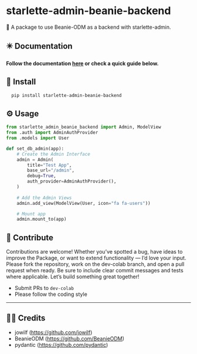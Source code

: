 # starlette-admin-beanie-backend

🧪 A package to use Beanie-ODM as a backend with starlette-admin.

## ✴️ Documentation
**Follow the documentation [here](https://arnabJ.github.io/starlette-admin-beanie-backend) or check a quick guide below.**

## 🔧 Install
```bash
  pip install starlette-admin-beanie-backend
```

## ⚙️ Usage
```python
from starlette_admin_beanie_backend import Admin, ModelView
from .auth import AdminAuthProvider
from .models import User

def set_db_admin(app):
    # Create the Admin Interface
    admin = Admin(
        title="Test App",
        base_url="/admin",
        debug=True,
        auth_provider=AdminAuthProvider(),
    )
    
    # Add the Admin Views
    admin.add_view(ModelView(User, icon="fa fa-users"))

    # Mount app
    admin.mount_to(app)
```

## 🤝 Contribute
Contributions are welcome! Whether you’ve spotted a bug, have ideas to improve the Package, or want to extend functionality — I’d love your input. Please fork the repository, work on the dev-colab branch, and open a pull request when ready. Be sure to include clear commit messages and tests where applicable. Let’s build something great together!

- Submit PRs to `dev-colab`
- Please follow the coding style
---

## 🙏🏼 Credits
- jowilf (https://github.com/jowilf)
- BeanieODM (https://github.com/BeanieODM)
- pydantic (https://github.com/pydantic)
